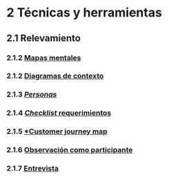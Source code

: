 # 2 Técnicas y herramientas

## 2.1 Relevamiento

### 2.1.2 [Mapas mentales](./2_1_1_Mapas_mentales.md)

### 2.1.2 [Diagramas de contexto](./2_1_2_Diagramas_de_contexto.md)

### 2.1.3 [*Personas*](./2_1_3_Personas.md)

### 2.1.4 [*Checklist* requerimientos](./2_1_4_Checklist_requerimientos.md)

### 2.1.5 [*Customer journey map](./2_1_5_Customer_journey_map.md)

### 2.1.6 [Observación como participante](./2_1_6_Observacion_Participante.md)

### 2.1.7 [Entrevista](./2_1_7_Entrevista.md)